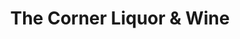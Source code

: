 ---
title: "The Corner Liquor & Wine"
url: /yorkville/the-corner-liquor-und-wine/
shop: Spirituosen
---
